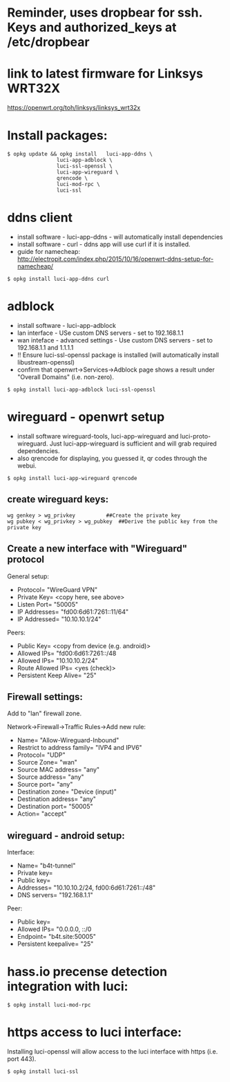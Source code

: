 # Reminder, uses dropbear for ssh.  Keys and authorized_keys at /etc/dropbear

# link to latest firmware for Linksys WRT32X
https://openwrt.org/toh/linksys/linksys_wrt32x

# Install packages:
```shell
$ opkg update && opkg install	luci-app-ddns \
				luci-app-adblock \
				luci-ssl-openssl \
				luci-app-wireguard \
				qrencode \
				luci-mod-rpc \
				luci-ssl
```


# ddns client
- install software - luci-app-ddns - will automatically install dependencies
- install software - curl - ddns app will use curl if it is installed.
- guide for namecheap: http://electropit.com/index.php/2015/10/16/openwrt-ddns-setup-for-namecheap/
```shell
$ opkg install luci-app-ddns curl
```

# adblock
- install software - luci-app-adblock
- lan interface - USe custom DNS servers - set to 192.168.1.1
- wan inteface - advanced settings - Use custom DNS servers - set to 192.168.1.1 and 1.1.1.1
- !! Ensure luci-ssl-openssl package is installed (will automatically install libustream-openssl)
- confirm that openwrt->Services->Adblock page shows a result under "Overall Domains" (i.e. non-zero).
```shell
$ opkg install luci-app-adblock luci-ssl-openssl
```

# wireguard - openwrt setup
- install software wireguard-tools, luci-app-wireguard and luci-proto-wireguard.  Just luci-app-wireguard is sufficient and will grab required dependencies.
- also qrencode for displaying, you guessed it, qr codes through the webui.
```shell
$ opkg install luci-app-wireguard qrencode
```

## create wireguard keys:
```shell
wg genkey > wg_privkey			##Create the private key
wg pubkey < wg_privkey > wg_pubkey	##Derive the public key from the private key
```

## Create a new interface with "Wireguard" protocol
General setup:
- Protocol=		"WireGuard VPN"
- Private Key=		<copy here, see above>
- Listen Port=		"50005"
- IP Addresses=		"fd00:6d61:7261::11/64"
- IP Addressed=		"10.10.10.1/24"

Peers:
- Public Key=			<copy from device (e.g. android)>
- Allowed IPs=			"fd00:6d61:7261::/48
- Allowed IPs=			"10.10.10.2/24"
- Route Allowed IPs=		<yes (check)>
- Persistent Keep Alive=	"25"

## Firewall settings:
Add to "lan" firewall zone.

Network->Firewall->Traffic Rules->Add new rule:
- Name=				"Allow-Wireguard-Inbound"
- Restrict to address family=	"IVP4 and IPV6"
- Protocol=			"UDP"
- Source Zone=			"wan"
- Source MAC address=		"any"
- Source address=		"any"
- Source port=			"any"
- Destination zone=		"Device (input)"
- Destination address=		"any"
- Destination port=		"50005"
- Action=			"accept"


## wireguard - android setup:
Interface:
- Name=			"b4t-tunnel"
- Private key=		<generate>
- Public key=		<generated>
- Addresses=		"10.10.10.2/24, fd00:6d61:7261::/48"
- DNS servers=		"192.168.1.1"

Peer:
- Public key=		<copy from openwrt>
- Allowed IPs=		"0.0.0.0, ::/0
- Endpoint=		"b4t.site:50005"
- Persistent keepalive=	"25"


# hass.io precense detection integration with luci:
```shell
$ opkg install luci-mod-rpc
```

# https access to luci interface:
Installing luci-openssl will allow access to the luci interface with https (i.e. port 443).
```shell
$ opkg install luci-ssl
```

